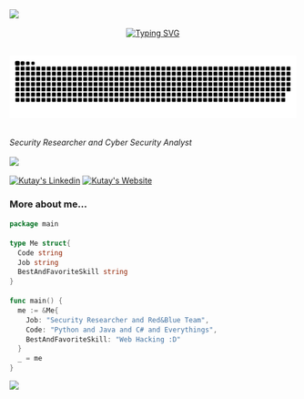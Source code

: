 <!--horizontal divider(gradiant)-->
<img src="https://user-images.githubusercontent.com/73097560/115834477-dbab4500-a447-11eb-908a-139a6edaec5c.gif">

<p align="center">
<a href="https://git.io/typing-svg"><img src="https://readme-typing-svg.demolab.com?font=Fira+Code&duration=4000&pause=1500&vCenter=true&width=435&lines=+Hi%2C+I'am+Kutay+KOCA.; Yes+I'm+a+Cyber+Security+Expert" alt="Typing SVG" /></a>
<br/><br/>

<!--- snake -->
<div align="center">
<img  src="https://github.com/1999AZZAR/1999AZZAR/blob/main/resources/img/grid-snake.svg" alt="snake" /></a>
</div>

<br/>

<p><em>Security Researcher and Cyber Security Analyst<br>
<br/>
<img src="https://media.giphy.com/media/WUlplcMpOCEmTGBtBW/giphy.gif" width="50"> 
</em></p>

<a href="https://www.linkedin.com/in/kutaykoca/" target="_blank" rel="nofollow"><img alt="Kutay's Linkedin" src="https://img.shields.io/badge/LinkedIn-black?style=for-the-badge&logo=linkedin&logoColor=white" /></a>
 <a href="https://www.kutaykoca.com" target="_blank"><img alt="Kutay's Website" src="https://img.shields.io/badge/Website-black?style=for-the-badge&logo=website&logoColor=white" /></a>
### More about me...

```go
package main

type Me struct{
  Code string
  Job string
  BestAndFavoriteSkill string
}

func main() {
  me := &Me{
    Job: "Security Researcher and Red&Blue Team",
    Code: "Python and Java and C# and Everythings",
    BestAndFavoriteSkill: "Web Hacking :D"
  }
  _ = me
}
```

<!--horizontal divider(gradiant)-->
<img src="https://user-images.githubusercontent.com/73097560/115834477-dbab4500-a447-11eb-908a-139a6edaec5c.gif">
